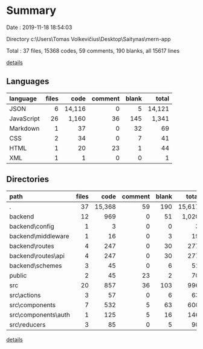 # Summary

Date : 2019-11-18 18:54:03

Directory c:\Users\Tomas Volkevičius\Desktop\Saitynas\mern-app

Total : 37 files,  15368 codes, 59 comments, 190 blanks, all 15617 lines

[details](details.md)

## Languages
| language | files | code | comment | blank | total |
| :--- | ---: | ---: | ---: | ---: | ---: |
| JSON | 6 | 14,116 | 0 | 5 | 14,121 |
| JavaScript | 26 | 1,160 | 36 | 145 | 1,341 |
| Markdown | 1 | 37 | 0 | 32 | 69 |
| CSS | 2 | 34 | 0 | 7 | 41 |
| HTML | 1 | 20 | 23 | 1 | 44 |
| XML | 1 | 1 | 0 | 0 | 1 |

## Directories
| path | files | code | comment | blank | total |
| :--- | ---: | ---: | ---: | ---: | ---: |
| . | 37 | 15,368 | 59 | 190 | 15,617 |
| backend | 12 | 969 | 0 | 51 | 1,020 |
| backend\config | 1 | 3 | 0 | 0 | 3 |
| backend\middleware | 1 | 16 | 0 | 3 | 19 |
| backend\routes | 4 | 247 | 0 | 30 | 277 |
| backend\routes\api | 4 | 247 | 0 | 30 | 277 |
| backend\schemes | 3 | 45 | 0 | 6 | 51 |
| public | 2 | 45 | 23 | 2 | 70 |
| src | 20 | 857 | 36 | 103 | 996 |
| src\actions | 3 | 57 | 0 | 6 | 63 |
| src\components | 7 | 532 | 5 | 63 | 600 |
| src\components\auth | 1 | 125 | 5 | 16 | 146 |
| src\reducers | 3 | 85 | 0 | 5 | 90 |

[details](details.md)
